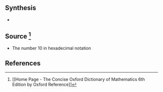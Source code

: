 ## Synthesis
- 
## Source [^1]
- The number 10 in hexadecimal notation
## References

[^1]: [[Home Page - The Concise Oxford Dictionary of Mathematics 6th Edition by Oxford Reference]]